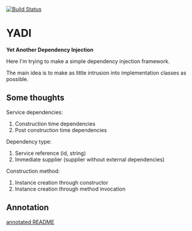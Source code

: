 [![Build Status](https://travis-ci.org/slezhnin/yadi.svg?branch=master)](https://travis-ci.org/slezhnin/yadi)

# YADI
__Yet Another Dependency Injection__

Here I'm trying to make a simple dependency injection framework.

The main idea is to make as little intrusion into implementation classes as possible.

## Some thoughts

Service dependencies:
1. Construction time dependencies
2. Post construction time dependencies

Dependency type:
1. Service reference (id, string)
2. Immediate supplier (supplier without external dependencies)

Construction method:
1. Instance creation through constructor
2. Instance creation through method invocation

## Annotation

[annotated README](annotated/README.md)